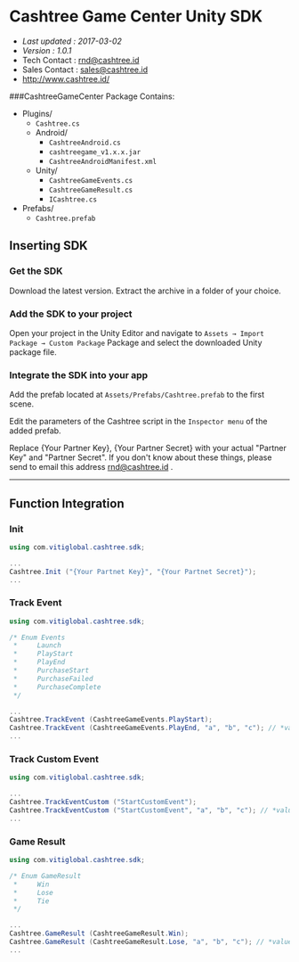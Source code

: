 # Cashtree Game Center Unity SDK

- *Last updated : 2017-03-02*
- *Version : 1.0.1*
- Tech Contact : rnd@cashtree.id
- Sales Contact : sales@cashtree.id
- http://www.cashtree.id/

###CashtreeGameCenter Package Contains:
* Plugins/
  * `Cashtree.cs`
  * Android/
    * `CashtreeAndroid.cs`
    * `cashtreegame_v1.x.x.jar`
    * `CashtreeAndroidManifest.xml`
  * Unity/
    * `CashtreeGameEvents.cs`
    * `CashtreeGameResult.cs`
    * `ICashtree.cs`
* Prefabs/
  * `Cashtree.prefab`

## Inserting SDK

### Get the SDK
Download the latest version. Extract the archive in a folder of your choice.

### Add the SDK to your project
Open your project in the Unity Editor and navigate to `Assets → Import Package → Custom Package` Package and select the downloaded Unity package file.

### Integrate the SDK into your app
Add the prefab located at `Assets/Prefabs/Cashtree.prefab` to the first scene.

Edit the parameters of the Cashtree script in the `Inspector menu` of the added prefab.

Replace {Your Partner Key}, {Your Partner Secret} with your actual "Partner Key" and "Partner Secret". If you don't know about these things, please send to email this address rnd@cashtree.id .

----

## Function Integration
### Init
```cs
using com.vitiglobal.cashtree.sdk;

...
Cashtree.Init ("{Your Partnet Key}", "{Your Partnet Secret}");
...
```

### Track Event
```cs
using com.vitiglobal.cashtree.sdk;

/* Enum Events
 *     Launch
 *     PlayStart
 *     PlayEnd
 *     PurchaseStart
 *     PurchaseFailed
 *     PurchaseComplete
 */

...
Cashtree.TrackEvent (CashtreeGameEvents.PlayStart);
Cashtree.TrackEvent (CashtreeGameEvents.PlayEnd, "a", "b", "c"); // *values* can pass up to 5 arguments.
...
```

### Track Custom Event
```cs
using com.vitiglobal.cashtree.sdk;

...
Cashtree.TrackEventCustom ("StartCustomEvent");
Cashtree.TrackEventCustom ("StartCustomEvent", "a", "b", "c"); // *values* can pass up to 5 arguments.
...
```

### Game Result
```cs
using com.vitiglobal.cashtree.sdk;

/* Enum GameResult
 *     Win
 *     Lose
 *     Tie
 */

...
Cashtree.GameResult (CashtreeGameResult.Win);
Cashtree.GameResult (CashtreeGameResult.Lose, "a", "b", "c"); // *values* can pass up to 5 arguments.
...
```
